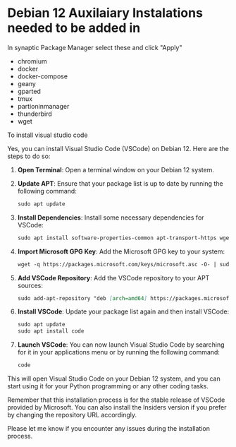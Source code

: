 # Debian 12 Auxilaiary Instalations needed to be added in

In synaptic Package Manager select these and click "Apply"

* chromium
* docker
* docker-compose
* geany
* gparted
* tmux
* partioninmanager
* thunderbird
* wget

To install visual studio code

Yes, you can install Visual Studio Code (VSCode) on Debian 12. Here are the steps to do so:

1. **Open Terminal**: Open a terminal window on your Debian 12 system.

2. **Update APT**: Ensure that your package list is up to date by running the following command:

   ```markdown
   sudo apt update
   ```

3. **Install Dependencies**: Install some necessary dependencies for VSCode:

   ```markdown
   sudo apt install software-properties-common apt-transport-https wget
   ```

4. **Import Microsoft GPG Key**: Add the Microsoft GPG key to your system:

   ```markdown
   wget -q https://packages.microsoft.com/keys/microsoft.asc -O- | sudo apt-key add -
   ```

5. **Add VSCode Repository**: Add the VSCode repository to your APT sources:

   ```markdown
   sudo add-apt-repository "deb [arch=amd64] https://packages.microsoft.com/repos/vscode stable main"
   ```

6. **Install VSCode**: Update your package list again and then install VSCode:

   ```markdown
   sudo apt update
   sudo apt install code
   ```

7. **Launch VSCode**: You can now launch Visual Studio Code by searching for it in your applications menu or by running the following command:

   ```markdown
   code
   ```

This will open Visual Studio Code on your Debian 12 system, and you can start using it for your Python programming or any other coding tasks.

Remember that this installation process is for the stable release of VSCode provided by Microsoft. You can also install the Insiders version if you prefer by changing the repository URL accordingly.

Please let me know if you encounter any issues during the installation process.



